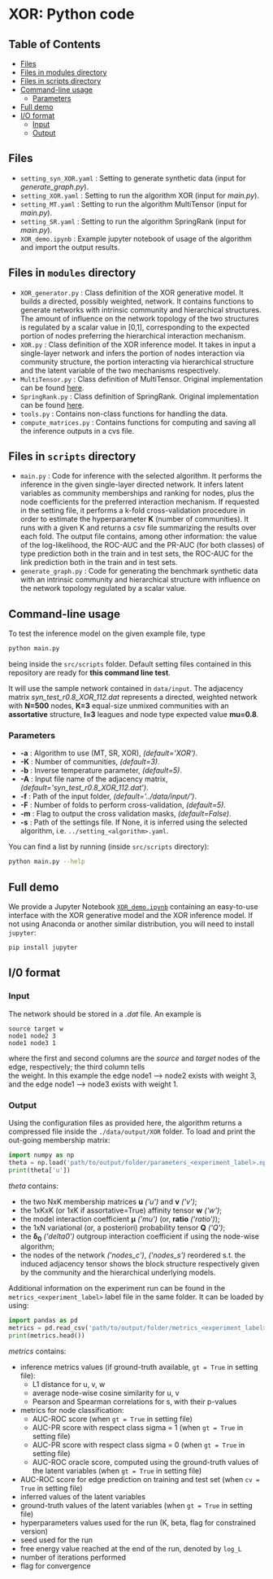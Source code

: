 # XOR: Python code

## Table of Contents  

- [Files](#files)  
- [Files in modules directory](#files-in-modules-directory)  
- [Files in scripts directory](#files-in-scripts-directory)  
- [Command-line usage](#command-line-usage)
    - [Parameters](#parameters)  
- [Full demo](#full-demo)  
- [I/O format](#io-format)  
    - [Input](#input)
    - [Output](#output)

## Files
- `setting_syn_XOR.yaml` : Setting to generate synthetic data (input for *generate_graph.py*).
- `setting_XOR.yaml` : Setting to run the algorithm XOR (input for *main.py*).
- `setting_MT.yaml` : Setting to run the algorithm MultiTensor (input for *main.py*).
- `setting_SR.yaml` : Setting to run the algorithm SpringRank (input for *main.py*).
- `XOR_demo.ipynb` : Example jupyter notebook of usage of the algorithm and import the output results.


## Files in `modules` directory
- `XOR_generator.py` : Class definition of the XOR generative model. It builds a directed,
  possibly weighted, network. It contains functions to generate networks with intrinsic community and hierarchical structures.
  The amount of influence on the network topology of the two structures is regulated by a scalar value in [0,1],
  corresponding to the expected portion of nodes preferring the hierarchical interaction mechanism.
- `XOR.py` : Class definition of the XOR inference model. It takes in input a single-layer network and infers the portion of nodes
  interaction via community structure, the portion interacting via hierarchical structure and the latent variable of the two mechanisms
  respectively.
- `MultiTensor.py` : Class definition of MultiTensor. Original implementation can be found [here](https://github.com/cdebacco/MultiTensor).
- `SpringRank.py` : Class definition of SpringRank. Original implementation can be found [here](https://github.com/cdebacco/SpringRank).
- `tools.py` : Contains non-class functions for handling the data.
- `compute_matrices.py` : Contains functions for computing and saving all the inference outputs in a cvs file.

## Files in `scripts` directory
- `main.py` : Code for inference with the selected algorithm. It performs the inference in the given single-layer directed network.
  It infers latent variables as community memberships and ranking for nodes, plus the node coefficients for the preferred interaction mechanism.
  If requested in the setting file, it performs a k-fold cross-validation procedure in order to estimate the hyperparameter **K**
  (number of communities). It runs with a given K and returns a csv file summarizing the results over each fold. The output file
  contains, among other information: the value of the log-likelihood, the ROC-AUC and the PR-AUC (for both classes) of type prediction
  both in the train and in test sets, the ROC-AUC for the link prediction both in the train and in test sets.
- `generate_graph.py` : Code for generating the benchmark synthetic data with an intrinsic community and hierarchical structure with influence
  on the network topology regulated by a scalar value.

## Command-line usage
To test the inference model on the given example file, type

```bash
python main.py
```
being inside the `src/scripts` folder. Default setting files contained in this repository are ready for **this command line test**.

It will use the sample network contained in `data/input`. The adjacency matrix *syn_test_r0.8_XOR_112.dat* represents a directed, weighted network with
**N=500** nodes, **K=3** equal-size unmixed communities with an **assortative** structure, **l=3** leagues and node type expected value **mu=0.8**.

### Parameters

- **-a** : Algorithm to use (MT, SR, XOR), *(default='XOR')*.
- **-K** : Number of communities, *(default=3)*.
- **-b** : Inverse temperature parameter, *(default=5)*.
- **-A** : Input file name of the adjacency matrix, *(default='syn_test_r0.8_XOR_112.dat')*.
- **-f** : Path of the input folder, *(default='../data/input/')*.
- **-F** : Number of folds to perform cross-validation, *(default=5)*.
- **-m** : Flag to output the cross validation masks, *(default=False)*.
- **-s** : Path of the settings file. If None, it is inferred using the selected algorithm, i.e. `../setting_<algorithm>.yaml`.

You can find a list by running (inside `src/scripts` directory):

```bash
python main.py --help
```

## Full demo

We provide a Jupyter Notebook [`XOR_demo.ipynb`](https://github.com/liacov/XOR-rankcom/blob/main/src/XOR_demo.ipynb) containing an easy-to-use interface with the XOR generative model and
the XOR inference model.
If not using Anaconda or another similar distribution, you will need to install `jupyter`:

```bash
pip install jupyter
```

## I/0 format

### Input

The network should be stored in a *.dat* file. An example  is

`source target w` <br>
`node1 node2 3` <br>
`node1 node3 1`

where the first and second columns are the _source_ and _target_ nodes of the edge, respectively; the third column tells  
the weight. In this example the edge node1 --> node2 exists with weight 3, and the edge node1 --> node3 exists with weight 1.

### Output
Using the configuration files as provided here, the algorithm returns a compressed file inside the `./data/output/XOR` folder.
To load and print the out-going membership matrix:

```py
import numpy as np
theta = np.load('path/to/output/folder/parameters_<experiment_label>.npz')
print(theta['u'])
```

_theta_ contains:
- the two NxK membership matrices **u** *('u')* and **v** *('v')*;
- the 1xKxK (or 1xK if assortative=True) affinity tensor **w** *('w')*;
- the model interaction coefficient **µ** *('mu')* (or, **ratio** *('ratio')*);
- the 1xN variational (or, a posteriori) probability tensor **Q** *('Q')*;
- the **δ<sub>0</sub>** *('delta0')* outgroup interaction coefficient if using the node-wise algorithm;
- the nodes of the network *('nodes_c')*, *('nodes_s')* reordered s.t. the induced adjacency tensor shows the block structure
  respectively given by the community and the hierarchical underlying models.  

Additional information on the experiment run can be found in the `metrics_<experiment_label>` label file in the same folder.
It can be loaded by using:

```py
import pandas as pd
metrics = pd.read_csv('path/to/output/folder/metrics_<experiment_label>.csv')
print(metrics.head())
```

_metrics_ contains:
- inference metrics values (if ground-truth available, `gt = True` in setting file):
  - L1 distance for u, v, w
  - average node-wise cosine similarity for u, v
  - Pearson and Spearman correlations for s, with their p-values
- metrics for node classification:  
  - AUC-ROC score (when `gt = True` in setting file)
  - AUC-PR score with respect class sigma = 1 (when `gt = True` in setting file)
  - AUC-PR score with respect class sigma = 0 (when `gt = True` in setting file)
  - AUC-ROC oracle score, computed using the ground-truth values of the latent variables (when `gt = True` in setting file)
- AUC-ROC score for edge prediction on training and test set (when `cv = True` in setting file)
- inferred values of the latent variables
- ground-truth values of the latent variables (when `gt = True` in setting file)
- hyperparameters values used for the run (K, beta, flag for constrained version)
- seed used for the run
- free energy value reached at the end of the run, denoted by `log_L`
- number of iterations performed
- flag for convergence
